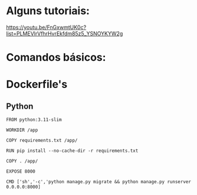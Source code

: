 # Alguns tutoriais:

https://youtu.be/FnGxwmtUK0c?list=PLMEVlrVfhrHvrEkfdm85z5_YSNOYKYW2g



# Comandos básicos:



# Dockerfile's

## Python

```docker
FROM python:3.11-slim

WORKDIR /app

COPY requirements.txt /app/

RUN pip install --no-cache-dir -r requirements.txt

COPY . /app/

EXPOSE 8000

CMD ['sh','-c','python manage.py migrate && python manage.py runserver 0.0.0.0:8000]

```
